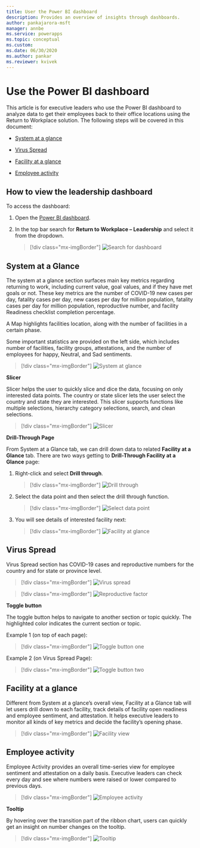 ```yaml
---
title: User the Power BI dashboard
description: Provides an overview of insights through dashboards.
author: pankajarora-msft
manager: annbe
ms.service: powerapps
ms.topic: conceptual
ms.custom: 
ms.date: 06/30/2020
ms.author: pankar
ms.reviewer: kvivek
---
```


# Use the Power BI dashboard

This article is for executive leaders who use the Power BI dashboard to analyze data to get their employees back to their office locations using the Return to Workplace solution. The following steps will be covered in
this document:

- [System at a glance](#system-at-a-glance)

- [Virus Spread](#virus-spread)

-  [Facility at a glance](#facility-at-a-glance)

-  [Employee activity](#Employee-activity)


## How to view the leadership dashboard

To access the dashboard:

1.  Open the [Power BI dashboard]().

2.  In the top bar search for **Return to Workplace – Leadership** and select it from the dropdown.

    > [!div class="mx-imgBorder"]
    > ![Search for dashboard](media/pbi-dash-command-bar.png "Search for dashboard")

## System at a Glance

The system at a glance section surfaces main key metrics regarding returning to
work, including current value, goal values, and if they have met goals or not. These key metrics are the number of COVID-19 new cases per day, fatality cases per day, new cases per day for million population, fatality cases per day for million population, reproductive
number, and facility Readiness checklist completion percentage.

A Map highlights facilities location, along with the number of facilities in a certain phase.

Some important statistics are provided on the left side, which includes
number of facilities, facility groups, attestations, and
the number of employees for happy, Neutral, and Sad sentiments.

> [!div class="mx-imgBorder"]
> ![System at glance](media/pbi-dash-system-at-a-glance.png "System at glance")

**Slicer**

Slicer helps the user to quickly slice and dice the data, focusing on only
interested data points. The country or state slicer lets the user select the
country and state they are interested. This slicer supports functions like
multiple selections, hierarchy category selections, search, and clean
selections.

> [!div class="mx-imgBorder"]
> ![Slicer](media/pbi-dash-slicer-country-state.png "slicer")

**Drill-Through Page**

From System at a Glance tab, we can drill down data to related **Facility at a
Glance** tab. There are two ways getting to **Drill-Through Facility at a Glance**
page:

1. Right-click and select **Drill through**.

   > [!div class="mx-imgBorder"]
   > ![Drill through](media/pbi-dash-facility-glance-drillthru.png "Drill through")

2.  Select the data point and then select the drill through function.

    > [!div class="mx-imgBorder"]
    > ![Select data point](media/pbi-dash-select-map-location-view-details.png "Select data point")

3. You will see details of interested facility next:

   > [!div class="mx-imgBorder"]
   > ![Facility at glance](media/pbi-dash-selected-facility-details.png "Facility at glance")

## Virus Spread

Virus Spread section has COVID-19 cases and reproductive numbers for the country and for state or province level.

> [!div class="mx-imgBorder"]
> ![Virus spread](media/pbi-dash-virus-spread-cases.png "Virus spread")

> [!div class="mx-imgBorder"]
> ![Reproductive factor](media/pbi-dash-virus-spread-reproductive-number.png "Reproductive factor")

**Toggle button**

The toggle button helps to navigate to another section or topic quickly.
The highlighted color indicates the current section or topic.

Example 1 (on top of each page):

> [!div class="mx-imgBorder"]
> ![Toggle button one](media/pbi-dash-toggle-button1.png "Toggle button one")

Example 2 (on Virus Spread Page):

> [!div class="mx-imgBorder"]
> ![Toggle button two](media/pbi-dash-toggle-button-virus-spread-page.png "Toggle button two")

## Facility at a glance

Different from System at a glance’s overall view, Facility at a Glance tab will
let users drill down to each facility, track details of facility open readiness
and employee sentiment, and attestation. It helps executive leaders to monitor
all kinds of key metrics and decide the facility’s opening phase.

> [!div class="mx-imgBorder"]
> ![Facility view](media/90833c570221a889779cab75d3dd1f39.png "Facility view")

## Employee activity 

Employee Activity provides an overall time-series view for employee sentiment
and attestation on a daily basis. Executive leaders can check every day and see
where numbers were raised or lower compared to previous days.

> [!div class="mx-imgBorder"]
> ![Employee activity](media/pbi-dash-employee-activity.png "Employee activity")

**Tooltip**

By hovering over the transition part of the ribbon chart, users can quickly get an
insight on number changes on the tooltip.

> [!div class="mx-imgBorder"]
> ![Tooltip](media/pbi-dash-transition-hover-metrics.png "Tooltip")
